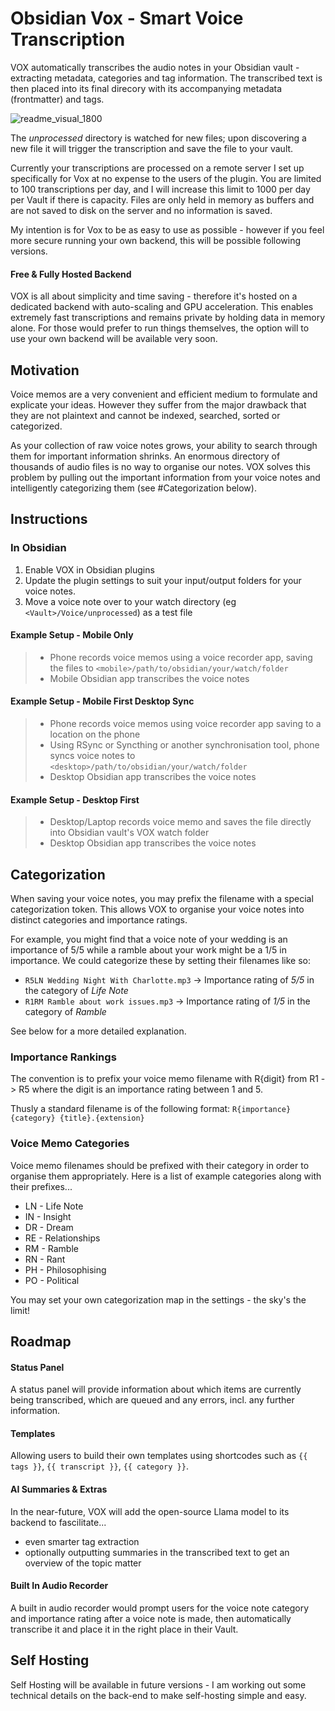 # Obsidian Vox - Smart Voice Transcription

VOX automatically transcribes the audio notes in your Obsidian vault - extracting metadata, categories and tag information. The transcribed text is then placed into its final direcory with its accompanying metadata (frontmatter) and tags.

![readme_visual_1800](https://github.com/vincentbavitz/obsidian-vox/assets/58160433/10528b09-ab04-49e3-8b24-06457d7abb57)

The *unprocessed* directory is watched for new files; upon discovering a new file it will trigger the transcription and save the file to your vault.

Currently your transcriptions are processed on a remote server I set up specifically for Vox at no expense to the users of the plugin. You are limited to 100 transcriptions per day, and I will increase this limit to 1000 per day per Vault if there is capacity. Files are only held in memory as buffers and are not saved to disk on the server and no information is saved.

My intention is for Vox to be as easy to use as possible - however if you feel more secure running your own backend, this will be possible following versions.
 
#### Free & Fully Hosted Backend

VOX is all about simplicity and time saving - therefore it's hosted on a dedicated backend with auto-scaling and GPU acceleration. This enables extremely fast transcriptions and remains private by holding data in memory alone. For those would prefer to run things themselves, the option will to use your own backend will be available very soon.


## Motivation

Voice memos are a very convenient and efficient medium to formulate and explicate your ideas. However they suffer from the major drawback that they are not plaintext and cannot be indexed, searched, sorted or categorized.

As your collection of raw voice notes grows, your ability to search through them for important information shrinks. An enormous directory of thousands of audio files is no way to organise our notes. VOX solves this problem by pulling out the important information from your voice notes and intelligently categorizing them (see #Categorization below).

## Instructions

<!-- ### Setting Up The Backend

See [obsidian-vox-backend](https://github.com/vincentbavitz/obsidian-vox-backend) for detailed setup instructions - then simply update the Obsidian plugin setting "*Self Hosted Backend Location*" to your backend's domain or IP and port. You may also run the backend locally and point your backend to `127.0.0.1:1337`.

> @note - Systems with less than 8GB of memory may struggle when transcribing audio files over 50MB. -->

### In Obsidian

1. Enable VOX in Obsidian plugins
2. Update the plugin settings to suit your input/output folders for your voice notes.
3. Move a voice note over to your watch directory (eg `<Vault>/Voice/unprocessed`) as a test file

#### Example Setup - Mobile Only

> - Phone records voice memos using a voice recorder app, saving the files to `<mobile>/path/to/obsidian/your/watch/folder`
> - Mobile Obsidian app transcribes the voice notes

#### Example Setup - Mobile First Desktop Sync

> - Phone records voice memos using voice recorder app saving to a location on the phone
> - Using RSync or Syncthing or another synchronisation tool, phone syncs voice notes to `<desktop>/path/to/obsidian/your/watch/folder`
> - Desktop Obsidian app transcribes the voice notes

#### Example Setup - Desktop First

> - Desktop/Laptop records voice memo and saves the file directly into Obsidian vault's VOX watch folder
> - Desktop Obsidian app transcribes the voice notes


## Categorization
When saving your voice notes, you may prefix the filename with a special categorization token. This allows VOX to organise your voice notes into distinct categories and importance ratings.

For example, you might find that a voice note of your wedding is an importance of 5/5 while a ramble about your work might be a 1/5 in importance. We could categorize these by setting their filenames like so:

- `R5LN Wedding Night With Charlotte.mp3` -> Importance rating of *5/5* in the category of *Life Note*
- `R1RM Ramble about work issues.mp3` -> Importance rating of *1/5* in the category of *Ramble*

See below for a more detailed explanation.

### Importance Rankings

The convention is to prefix your voice memo filename with R{digit} from R1 -> R5 where the digit
is an importance rating between 1 and 5.

Thusly a standard filename is of the following format: `R{importance}{category} {title}.{extension}`

### Voice Memo Categories

Voice memo filenames should be prefixed with their category in order to organise them appropriately.
Here is a list of example categories along with their prefixes...

- LN - Life Note
- IN - Insight
- DR - Dream
- RE - Relationships
- RM - Ramble
- RN - Rant
- PH - Philosophising
- PO - Political

You may set your own categorization map in the settings - the sky's the limit!

## Roadmap

#### Status Panel

A status panel will provide information about which items are currently being transcribed, which are queued and any errors, incl. any further information.

#### Templates

Allowing users to build their own templates using shortcodes such as `{{ tags }}`, `{{ transcript }}`, `{{ category }}`.

#### AI Summaries & Extras

In the near-future, VOX will add the open-source Llama model to its backend to fascilitate...

- even smarter tag extraction
- optionally outputting summaries in the transcribed text to get an overview of the topic matter


#### Built In Audio Recorder

A built in audio recorder would prompt users for the voice note category and importance rating after a voice note is made, then automatically transcribe it and place it in the right place in their Vault.

## Self Hosting

Self Hosting will be available in future versions - I am working out some technical details on the back-end to make self-hosting simple and easy.
<!-- See my repository [obsidian-vox-backend](https://github.com/vincentbavitz/obsidian-vox-backend) for instructions on self-hosting. -->
